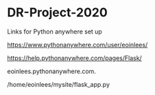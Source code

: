 # DR-Project-2020



Links for Python anywhere set up

https://www.pythonanywhere.com/user/eoinlees/

https://help.pythonanywhere.com/pages/Flask/

eoinlees.pythonanywhere.com.


/home/eoinlees/mysite/flask_app.py